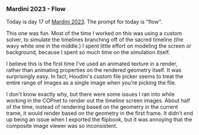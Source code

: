 ### Mardini 2023 - Flow

Today is day 17 of [Mardini 2023][mardini-2023]. The prompt for today is "flow".

This one was fun. Most of the time I worked on this was using a custom solver, to simulate
the timelines branching off of the sacred timeline (the wavy white one in the middle.)
I spent little effort on modeling the screen or background, because I spent so much
time on the simulation itself.

I believe this is the first time I've used an animated texture in a render, rather than
animating properties on the rendered geometry itself. It was surprisingly easy. In fact,
Houdini's custom file picker seems to treat the entire range of images as a single image
when you're picking the file.

I don't know exactly why, but there were some issues I ran into while working in the
COPnet to render out the timeline screen images. About half of the time, instead of
rendering based on the geometry in the current trame, it would render based on the
geometry in the first frame. It didn't end up being an issue when I exported the flipbook,
but it was annoying that the composite image viewer was so inconsistent.

<!-- My entry post is [here][entry-post]. -->

[mardini-2023]: https://www.sidefx.com/community-main-menu/contests-jams/mardini-2023/
<!-- [entry-post]: ... -->
